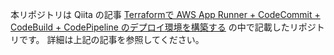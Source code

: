 本リポジトリは Qiita の記事 [Terraformで AWS App Runner + CodeCommit + CodeBuild + CodePipeline のデプロイ環境を構築する](https://qiita.com/okubot55/items/8ba8044d54e9a6d84694) の中で記載したリポジトリです。
詳細は上記の記事を参照してください。
